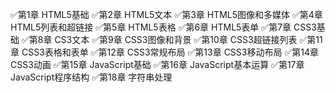 ✅第1章 HTML5基础
✅第2章 HTML5文本
✅第3章 HTML5图像和多媒体
✅第4章 HTML5列表和超链接
✅第5章 HTML5表格
✅第6章 HTML5表单
✅第7章 CSS3基础
✅第8章 CS3文本
✅第9章 CSS3图像和背景
✅第10章 CSS3超链接列表
✅第11章 CSS3表格和表单
✅第12章 CSS3常规布局
✅第13章 CSS3移动布局
✅第14章 CSS3动画
✅第15章 JavaScript基础
✅第16章 JavaScript基本运算
✅第17章 JavaScript程序结构
✅第18章 字符串处理
